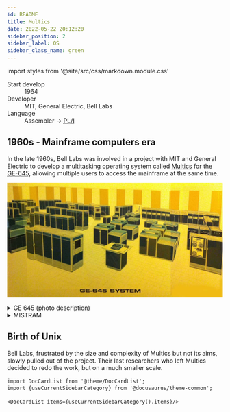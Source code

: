 ```yaml
---
id: README
title: Multics
date: 2022-05-22 20:12:20
sidebar_position: 2
sidebar_label: OS
sidebar_class_name: green
---
```


import styles from '@site/src/css/markdown.module.css'

<div className={styles.colorRed}>

<dl>
  <dt>Start develop</dt><dd>1964</dd>
  <dt>Developer</dt><dd>MIT, General Electric, Bell Labs</dd>
  <dt>Language</dt><dd>Assembler -> <abbr title="Programming Language One">PL/I</abbr></dd>
</dl>

</div>

## 1960s - Mainframe computers era

In the late 1960s, Bell Labs was involved in a project with MIT and General Electric to develop a multitasking operating system called <abbr title="Multiplexed Information and Computing Service">Multics</abbr> for the <abbr title="General Electric 645 mainframe computer">GE-645</abbr>, allowing multiple users to access the mainframe at the same time.

![GE 645 Mainframe Computer](ge645-big.jpg)

<details>
  <summary>GE 645 (photo description)
  </summary>
<a href='https://multicians.org/645artist.html' class='external'>GE 645</a>

The operator console is front and center, with a <abbr title="IBM mechanism for typewriters and computer terminals. The character set was on a plastic 'golf ball' that struck the paper through a typewriter ribbon. This mechanism was used in the IBM 1050 and 2741 terminals, in various third-party terminals, and in the console typewriter of the 6180. There were three grades of this mechanism OEM'd by IBM, light, medium, and heavy duty; the 6180 console had a heavy duty model.">Selectric</abbr> mechanism and a little panel to the right that has the speedometer and the boot button. Front left is a <abbr title="Computer system that Multics first ran on, produced by General Electric. Derived from the GE-635, a 36-bit word machine with accumulator, quotient register, and 8 index registers like the 7094. Basic execution speed was about 435 KIPS.">GE-645</abbr> CPU. Another CPU is near the back of the room by the door. To the left of the rear CPU are two x-shaped configurations of cabinets: these are <abbr title="Generalized I/O Controller. This box did all the I/O for the 645. Some programmers pronounced this by spelling it out, but the field engineers tended to say 'gee-yock.'">GIOCs</abbr>. I guess those are memory boxes to the left of the GIOCs. The three-bay cabinets behind the front CPU, on the left side, may be <abbr title="The 'Firehose drum.' A large, fixed-head (head per track, hence indistinguishable from a drum), disk used on 645 Multics first as simply the highest-speed secondary storage device, then as a storage device targeted for user temporary segments such as stacks, and finally as the first paging device. See page multilevel.">Librafile</abbr> ('firehose') drums, with drum controllers behind them. The MIT configuration had two PRT202 printers (not four), two card readers, two punches. I have no idea what the device is on the extreme right front, that appears to have three tape reels. I also do not see the <abbr title="The initial 645 configuration shipped to MIT included an RCA RACE unit in GE skins. This was a datacell-like device, about 15 feet long, containing bins, each bin filled with magnetic strips about one foot wide by two feet long. In operation, the device transported a particular bin to the reading station, selected a strip using notches at the top of the strip, picked the strip out of the bin and wrapped it around a drum, and treated it as a sort of magnetic drum storage.">RACE</abbr> file which was installed in the Tech Square machine room for a while but never used. See the <abbr title="sites: MIT and BTL Hardware (1967)">detailed configuration memo</abbr> from 1967.

</details>

<details>

<summary>MISTRAM</summary>

The GE-600 line of computers was developed by a team led by [John Couleur](https://en.wikipedia.org/wiki/John_Couleur 'During the Korean War, he served as a lieutenant in the United States Air Force. Couleur joined the General Electric Company. In 1953, at GE's Heavy Military Electronics Department (HMED) in Syracuse, New York, he served as lead architect on the development of the MISTRAM tracking system for the Atlas Missile.') out of work they had done for the military [MISTRAM](https://en.wikipedia.org/wiki/MISTRAM 'MISTRAM (MISsile TRAjectory Measurement) was a high-resolution tracking system used by the United States Air Force (and later NASA) to provide highly detailed trajectory analysis of rocket launches. ') project in 1959. MISTRAM was a [radar](https://en.wikipedia.org/wiki/Radar 'Radar (Radio Detection And Ranging) is a detection system that uses radio waves to determine the distance (ranging), angle, and radial velocity of objects relative to the site. It can be used to detect aircraft, ships, spacecraft, guided missiles, motor vehicles, weather formations, and terrain. ') tracking system that was used on a number of projects, including [Project Apollo](https://en.wikipedia.org/wiki/Project_Apollo 'The Apollo program, also known as Project Apollo, was the third United States human spaceflight program carried out by the National Aeronautics and Space Administration (NASA), which succeeded in preparing and landing the first humans on the Moon from 1968 to 1972.').

</details>

## Birth of Unix

Bell Labs, frustrated by the size and complexity of Multics but not its aims, slowly pulled out of the project. Their last researchers who left Multics decided to redo the work, but on a much smaller scale.

```mdx-code-block
import DocCardList from '@theme/DocCardList';
import {useCurrentSidebarCategory} from '@docusaurus/theme-common';

<DocCardList items={useCurrentSidebarCategory().items}/>
```
